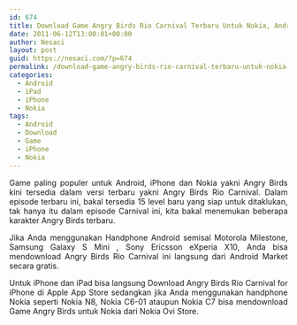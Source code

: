 ```yaml
---
id: 674
title: Download Game Angry Birds Rio Carnival Terbaru Untuk Nokia, Android dan iPhone
date: 2011-06-12T13:00:01+00:00
author: Nesaci
layout: post
guid: https://nesaci.com/?p=674
permalink: /download-game-angry-birds-rio-carnival-terbaru-untuk-nokia-android-dan-iphone/
categories:
  - Android
  - iPad
  - iPhone
  - Nokia
tags:
  - Android
  - Download
  - Game
  - iPhone
  - Nokia
---
```

<p style="text-align: justify;">
  Game paling populer untuk Android, iPhone dan Nokia yakni Angry Birds kini tersedia dalam versi terbaru yakni Angry Birds Rio Carnival. Dalam episode terbaru ini, bakal tersedia 15 level baru yang siap untuk ditaklukan, tak hanya itu dalam episode Carnival ini, kita bakal menemukan beberapa karakter Angry Birds terbaru.
</p>

<p style="text-align: justify;">
  Jika Anda menggunakan Handphone Android semisal Motorola Milestone, Samsung Galaxy S Mini , Sony Ericsson eXperia X10, Anda bisa mendownload Angry Birds Rio Carnival ini langsung dari Android Market secara gratis.
</p>

<p style="text-align: justify;">
  Untuk iPhone dan iPad bisa langsung Download Angry Birds Rio Carnival for iPhone di Apple App Store sedangkan jika Anda menggunakan handphone Nokia seperti Nokia N8, Nokia C6-01 ataupun Nokia C7 bisa mendownload Game Angry Birds untuk Nokia dari Nokia Ovi Store.
</p>